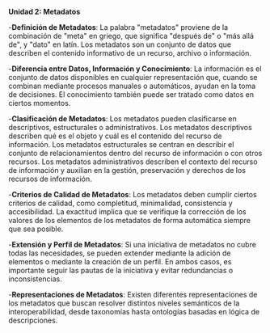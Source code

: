**Unidad 2: Metadatos**

-**Definición de Metadatos**: La palabra "metadatos" proviene de la combinación de "meta" en griego, que significa "después de" o "más allá de", y "dato" en latín. Los metadatos son un conjunto de datos que describen el contenido informativo de un recurso, archivo o información.

-**Diferencia entre Datos, Información y Conocimiento**: La información es el conjunto de datos disponibles en cualquier representación que, cuando se combinan mediante procesos manuales o automáticos, ayudan en la toma de decisiones. El conocimiento también puede ser tratado como datos en ciertos momentos.

-**Clasificación de Metadatos**: Los metadatos pueden clasificarse en descriptivos, estructurales o administrativos. Los metadatos descriptivos describen qué es el objeto y cuál es el contenido del recurso de información. Los metadatos estructurales se centran en describir el conjunto de relacionamientos dentro del recurso de información o con otros recursos. Los metadatos administrativos describen el contexto del recurso de información y auxilian en la gestión, preservación y derechos de los recursos de información.

-**Criterios de Calidad de Metadatos**: Los metadatos deben cumplir ciertos criterios de calidad, como completitud, minimalidad, consistencia y accesibilidad. La exactitud implica que se verifique la corrección de los valores de los elementos de los metadatos de forma automática siempre que sea posible.

-**Extensión y Perfil de Metadatos**: Si una iniciativa de metadatos no cubre todas las necesidades, se pueden extender mediante la adición de elementos o mediante la creación de un perfil. En ambos casos, es importante seguir las pautas de la iniciativa y evitar redundancias o inconsistencias.

-**Representaciones de Metadatos**: Existen diferentes representaciones de los metadatos que buscan resolver distintos niveles semánticos de la interoperabilidad, desde taxonomías hasta ontologías basadas en lógica de descripciones.